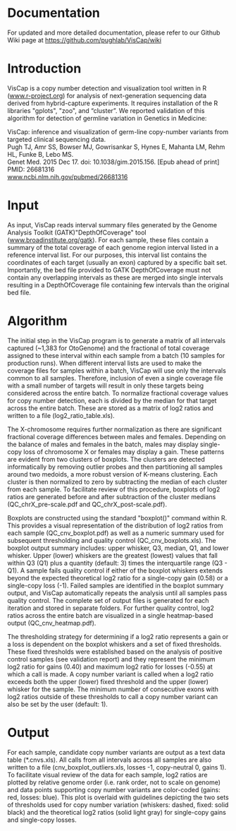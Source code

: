 # Documentation
For updated and more detailed documentation, please refer to our Github Wiki page at https://github.com/pughlab/VisCap/wiki

# Introduction
VisCap is a copy number detection and visualization tool written in R (www.r-project.org) for analysis of next-generation sequencing data derived from hybrid-capture experiments. It requires installation of the R libraries "gplots", "zoo", and “cluster”. We reported validation of this algorithm for detection of germline variation in Genetics in Medicine:  

VisCap: inference and visualization of germ-line copy-number variants from targeted clinical sequencing data.  
Pugh TJ, Amr SS, Bowser MJ, Gowrisankar S, Hynes E, Mahanta LM, Rehm HL, Funke B, Lebo MS.  
Genet Med. 2015 Dec 17. doi: 10.1038/gim.2015.156. [Epub ahead of print]  
PMID: 26681316  
www.ncbi.nlm.nih.gov/pubmed/26681316  

# Input
As input, VisCap reads interval summary files generated by the Genome Analysis Toolkit (GATK)"DepthOfCoverage" tool (www.broadinstitute.org/gatk). For each sample, these files contain a summary of the total coverage of each genome region interval listed in a reference interval list. For our purposes, this interval list contains the coordinates of each target (usually an exon) captured by a specific bait set. Importantly, the bed file provided to GATK DepthOfCoverage must not contain any overlapping intervals as these are merged into single intervals resulting in a DepthOfCoverage file containing few intervals than the original bed file.
 
# Algorithm
The initial step in the VisCap program is to generate a matrix of all intervals captured (~1,383 for OtoGenome) and the fractional of total coverage assigned to these interval within each sample from a batch (10 samples for production runs). When different interval lists are used to make the coverage files for samples within a batch, VisCap will use only the intervals common to all samples. Therefore, inclusion of even a single coverage file with a small number of targets will result in only these targets being considered across the entire batch. To normalize fractional coverage values for copy number detection, each is divided by the median for that target across the entire batch. These are stored as a matrix of log2 ratios and written to a file (log2_ratio_table.xls).

The X-chromosome requires further normalization as there are significant fractional coverage differences between males and females. Depending on the balance of males and females in the batch, males may display single-copy loss of chromosome X or females may display a gain. These patterns are evident from two clusters of boxplots. The clusters are detected informatically by removing outlier probes and then partitioning all samples around two medoids, a more robust version of K-means clustering. Each cluster is then normalized to zero by subtracting the median of each cluster from each sample. To facilitate review of this procedure, boxplots of log2 ratios are generated before and after subtraction of the cluster medians (QC_chrX_pre-scale.pdf and QC_chrX_post-scale.pdf).

Boxplots are constructed using the standard "boxplot()" command within R. This provides a visual representation of the distribution of log2 ratios from each sample (QC_cnv_boxplot.pdf) as well as a numeric summary used for subsequent thresholding and quality control (QC_cnv_boxplots.xls). The boxplot output summary includes: upper whisker, Q3, median, Q1, and lower whisker. Upper (lower) whiskers are the greatest (lowest) values that fall within Q3 (Q1) plus a quantity (default: 3) times the interquartile range (Q3 - Q1). A sample fails quality control if either of the boxplot whiskers extends beyond the expected theoretical log2 ratio for a single-copy gain (0.58) or a single-copy loss (-1). Failed samples are identified in the boxplot summary output, and VisCap automatically repeats the analysis until all samples pass quality control. The complete set of output files is generated for each iteration and stored in separate folders. For further quality control, log2 ratios across the entire batch are visualized in a single heatmap-based output (QC_cnv_heatmap.pdf).

The thresholding strategy for determining if a log2 ratio represents a gain or a loss is dependent on the boxplot whiskers and a set of fixed thresholds. These fixed thresholds were established based on the analysis of positive control samples (see validation report) and they represent the minimum log2 ratio for gains (0.40) and maximum log2 ratio for losses (-0.55) at which a call is made. A copy number variant is called when a log2 ratio exceeds both the upper (lower) fixed threshold and the upper (lower) whisker for the sample. The minimum number of consecutive exons with log2 ratios outside of these thresholds to call a copy number variant can also be set by the user (default: 1).

# Output
For each sample, candidate copy number variants are output as a text data table (*.cnvs.xls). All calls from all intervals across all samples are also written to a file (cnv_boxplot_outliers.xls, losses -1, copy-neutral 0, gains 1). To facilitate visual review of the data for each sample, log2 ratios are plotted by relative genome order (i.e. rank order, not to scale on genome) and data points supporting copy number variants are color-coded (gains: red, losses: blue). This plot is overlaid with guidelines depicting the two sets of thresholds used for copy number variation (whiskers: dashed, fixed: solid black) and the theoretical log2 ratios (solid light gray) for single-copy gains and single-copy losses. 
